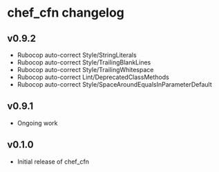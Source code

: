 chef\_cfn changelog
===================

v0.9.2
------
* Rubocop auto-correct Style/StringLiterals
* Rubocop auto-correct Style/TrailingBlankLines
* Rubocop auto-correct Style/TrailingWhitespace
* Rubocop auto-correct Lint/DeprecatedClassMethods
* Rubocop auto-correct Style/SpaceAroundEqualsInParameterDefault

v0.9.1
------
* Ongoing work

v0.1.0
------
* Initial release of chef_cfn
